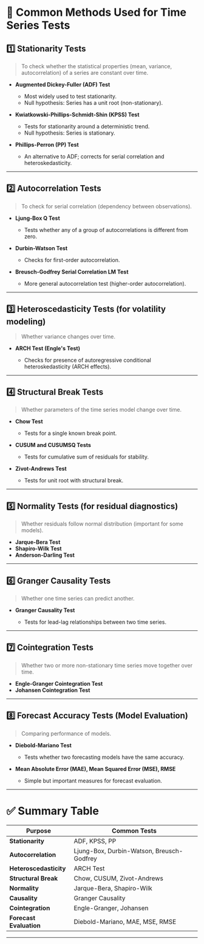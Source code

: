 # 🔧 **Common Methods Used for Time Series Tests**

## 1️⃣ **Stationarity Tests**

> To check whether the statistical properties (mean, variance, autocorrelation) of a series are constant over time.

* **Augmented Dickey-Fuller (ADF) Test**

  * Most widely used to test stationarity.
  * Null hypothesis: Series has a unit root (non-stationary).
* **Kwiatkowski-Phillips-Schmidt-Shin (KPSS) Test**

  * Tests for stationarity around a deterministic trend.
  * Null hypothesis: Series is stationary.
* **Phillips-Perron (PP) Test**

  * An alternative to ADF; corrects for serial correlation and heteroskedasticity.

---

## 2️⃣ **Autocorrelation Tests**

> To check for serial correlation (dependency between observations).

* **Ljung-Box Q Test**

  * Tests whether any of a group of autocorrelations is different from zero.
* **Durbin-Watson Test**

  * Checks for first-order autocorrelation.
* **Breusch-Godfrey Serial Correlation LM Test**

  * More general autocorrelation test (higher-order autocorrelation).

---

## 3️⃣ **Heteroscedasticity Tests (for volatility modeling)**

> Whether variance changes over time.

* **ARCH Test (Engle's Test)**

  * Checks for presence of autoregressive conditional heteroskedasticity (ARCH effects).

---

## 4️⃣ **Structural Break Tests**

> Whether parameters of the time series model change over time.

* **Chow Test**

  * Tests for a single known break point.
* **CUSUM and CUSUMSQ Tests**

  * Tests for cumulative sum of residuals for stability.
* **Zivot-Andrews Test**

  * Tests for unit root with structural break.

---

## 5️⃣ **Normality Tests (for residual diagnostics)**

> Whether residuals follow normal distribution (important for some models).

* **Jarque-Bera Test**
* **Shapiro-Wilk Test**
* **Anderson-Darling Test**

---

## 6️⃣ **Granger Causality Tests**

> Whether one time series can predict another.

* **Granger Causality Test**

  * Tests for lead-lag relationships between two time series.

---

## 7️⃣ **Cointegration Tests**

> Whether two or more non-stationary time series move together over time.

* **Engle-Granger Cointegration Test**
* **Johansen Cointegration Test**

---

## 8️⃣ **Forecast Accuracy Tests (Model Evaluation)**

> Comparing performance of models.

* **Diebold-Mariano Test**

  * Tests whether two forecasting models have the same accuracy.
* **Mean Absolute Error (MAE), Mean Squared Error (MSE), RMSE**

  * Simple but important measures for forecast evaluation.

---

# ✅ **Summary Table**

| Purpose                 | Common Tests                              |
| ----------------------- | ----------------------------------------- |
| **Stationarity**        | ADF, KPSS, PP                             |
| **Autocorrelation**     | Ljung-Box, Durbin-Watson, Breusch-Godfrey |
| **Heteroscedasticity**  | ARCH Test                                 |
| **Structural Break**    | Chow, CUSUM, Zivot-Andrews                |
| **Normality**           | Jarque-Bera, Shapiro-Wilk                 |
| **Causality**           | Granger Causality                         |
| **Cointegration**       | Engle-Granger, Johansen                   |
| **Forecast Evaluation** | Diebold-Mariano, MAE, MSE, RMSE           |

---
